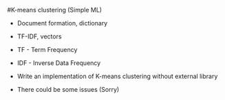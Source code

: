 #K-means clustering (Simple ML)

* Document formation, dictionary


* TF-IDF, vectors


* TF - Term Frequency
* IDF - Inverse Data Frequency
* Write an implementation of K-means clustering without external library


* There could be some issues (Sorry)
